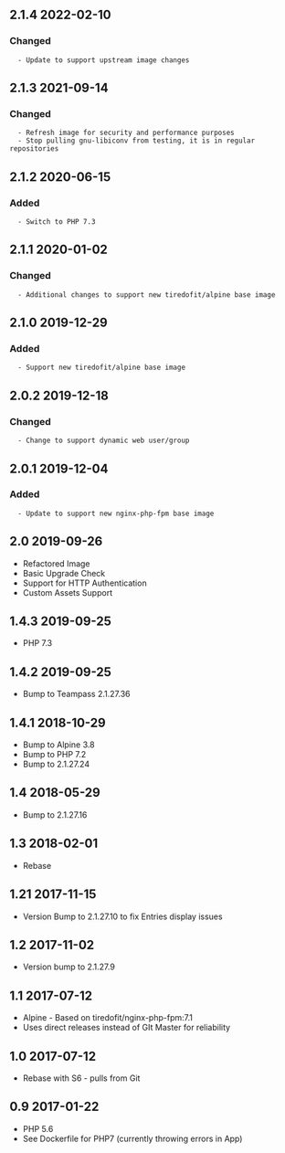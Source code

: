 ## 2.1.4 2022-02-10 <dave at tiredofit dot ca>

   ### Changed
      - Update to support upstream image changes


## 2.1.3 2021-09-14 <dave at tiredofit dot ca>

   ### Changed
      - Refresh image for security and performance purposes
      - Stop pulling gnu-libiconv from testing, it is in regular repositories


## 2.1.2 2020-06-15 <dave at tiredofit dot ca>

   ### Added
      - Switch to PHP 7.3


## 2.1.1 2020-01-02 <dave at tiredofit dot ca>

   ### Changed
      - Additional changes to support new tiredofit/alpine base image


## 2.1.0 2019-12-29 <dave at tiredofit dot ca>

   ### Added
      - Support new tiredofit/alpine base image


## 2.0.2 2019-12-18 <dave at tiredofit dot ca>

   ### Changed
      - Change to support dynamic web user/group


## 2.0.1 2019-12-04 <dave at tiredofit dot ca>

   ### Added
      - Update to support new nginx-php-fpm base image


## 2.0  2019-09-26 <dave at tiredofit dot ca>

* Refactored Image
* Basic Upgrade Check
* Support for HTTP Authentication
* Custom Assets Support

## 1.4.3 2019-09-25 <dave at tiredofit dot ca>

* PHP 7.3

## 1.4.2 2019-09-25 <dave at tiredofit dot ca>

* Bump to Teampass 2.1.27.36

## 1.4.1 2018-10-29 <dave at tiredofit dot ca>

* Bump to Alpine 3.8
* Bump to PHP 7.2
* Bump to 2.1.27.24

## 1.4 2018-05-29 <dave at tiredofit dot ca>

* Bump to 2.1.27.16

## 1.3 2018-02-01 <dave at tiredofit dot ca>

* Rebase
    
## 1.21 2017-11-15 <dave at tiredofit dot ca>

* Version Bump to 2.1.27.10 to fix Entries display issues

## 1.2 2017-11-02 <dave at tiredofit dot ca>

* Version bump to 2.1.27.9

## 1.1 2017-07-12 <dave at tiredofit dot ca>

* Alpine - Based on tiredofit/nginx-php-fpm:7.1
* Uses direct releases instead of GIt Master for reliability

## 1.0 2017-07-12 <dave at tiredofit dot ca>

* Rebase with S6 - pulls from Git

## 0.9 2017-01-22 <dave at tiredofit dot ca>

* PHP 5.6
* See Dockerfile for PHP7 (currently throwing errors in App)


